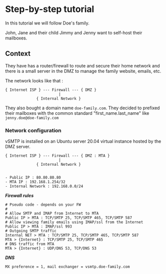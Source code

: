  # Step-by-step tutorial

In this tutorial we will follow Doe's family.

John, Jane and their child Jimmy and Jenny want to self-host their mailboxes.

## Context

They have has a router/firewall to route and secure their home network and there is a small server in the DMZ to manage the family website, emails, etc.

The network looks like that :

```console
{ Internet ISP } --- Firewall --- { DMZ }
                        |
              { Internal Network }
```

They also bought a domain name `doe-family.com`. They decided to prefixed their mailboxes with the common standard "first_name.last_name" like `jenny.doe@doe-family.com`

### Network configuration

vSMTP is installed on an Ubuntu server 20.04 virtual instance hosted by the DMZ server.

```console
{ Internet ISP } --- Firewall --- { DMZ : MTA }
                        |
              { Internal Network }


- Public IP : 80.80.80.80
- MTA IP : 192.168.1.254/32
- Internal Network : 192.168.0.0/24
```

___Firewall rules___

```shell
# Pseudo code - depends on your FW
#
# Allow SMTP and IMAP from Internet to MTA
Public IP > MTA : TCP/SMTP 25, TCP/SMTP 465, TCP/SMTP 587
# Allow viewing family emails using IMAP/ssl from the Internet 
Public IP > MTA : IMAP/ssl 993 
# Outgoing SMTP traffic
Internal NET > MTA : TCP/SMTP 25, TCP/SMTP 465, TCP/SMTP 587
MTA > {Internet} : TCP/SMTP 25, TCP/SMTP 465
# DNS traffic from MTA
MTA > {Internet} : UDP/DNS 53, TCP/DNS 53
```

___DNS___

```shell
MX preference = 1, mail exchanger = vsmtp.doe-family.com
```

